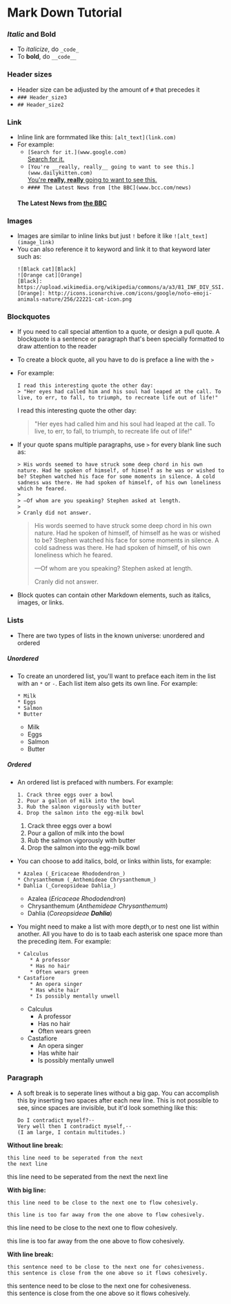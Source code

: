 # Mark Down Tutorial
### _Italic_ and __Bold__
- To _italicize_, do `_code_`
- To __bold__, do `__code__`

### Header sizes
- Header size can be adjusted by the amount of `#` that precedes it
- `### Header_size3`
- `## Header_size2`

### Link
- Inline link are formmated like this: `[alt_text](link.com)`
- For example: 
	- `[Search for it.](www.google.com)`  
	[Search for it.](www.google.com)
	- `[You're __really, really__ going to want to see this.](www.dailykitten.com)`  
	[You're __really, really__ going to want to see this.](www.dailykitten.com)
	- `#### The Latest News from [the BBC](www.bcc.com/news)`
	#### The Latest News from [the BBC](www.bcc.com/news)

### Images
- Images are similar to inline links but just `!` before it like `![alt_text](image_link)`
- You can also reference it to keyword and link it to that keyword later such as:
	```
	![Black cat][Black]
	![Orange cat][Orange]
	[Black]: https://upload.wikimedia.org/wikipedia/commons/a/a3/81_INF_DIV_SSI.jpg
	[Orange]: http://icons.iconarchive.com/icons/google/noto-emoji-animals-nature/256/22221-cat-icon.png
	```

### Blockquotes
- If you need to call special attention to a quote, or design a pull quote. A blockquote is a sentence or paragraph that's been specially formatted to draw attention to the reader
- To create a block quote, all you have to do is preface a line with the `>`
- For example:
	```
	I read this interesting quote the other day:
	> "Her eyes had called him and his soul had leaped at the call. To live, to err, to fall, to triumph, to recreate life out of life!"
	```

	I read this interesting quote the other day:
	> "Her eyes had called him and his soul had leaped at the call. To live, to err, to fall, to triumph, to recreate life out of life!"

- If your quote spans multiple paragraphs, use `>` for every blank line such as:
	```
	> His words seemed to have struck some deep chord in his own nature. Had he spoken of himself, of himself as he was or wished to be? Stephen watched his face for some moments in silence. A cold sadness was there. He had spoken of himself, of his own loneliness which he feared.
	>
	> —Of whom are you speaking? Stephen asked at length.
	>
	> Cranly did not answer.
	```
	> His words seemed to have struck some deep chord in his own nature. Had he spoken of himself, of himself as he was or wished to be? Stephen watched his face for some moments in silence. A cold sadness was there. He had spoken of himself, of his own loneliness which he feared.
	>
	> —Of whom are you speaking? Stephen asked at length.
	>
	> Cranly did not answer.

- Block quotes can contain other Markdown elements, such as italics, images, or links.

### Lists

- There are two types of lists in the known universe: unordered and ordered

##### Unordered
- To create an unordered list, you'll want to preface each item in the list with an `*` or `-`. Each list item also gets its own line. For example:
	```
	* Milk
	* Eggs
	* Salmon
	* Butter
	```

	* Milk
	* Eggs
	* Salmon
	* Butter

##### Ordered
- An ordered list is prefaced with numbers. For example:
	```
	1. Crack three eggs over a bowl
	2. Pour a gallon of milk into the bowl
	3. Rub the salmon vigorously with butter
	4. Drop the salmon into the egg-milk bowl
	```

	1. Crack three eggs over a bowl
	2. Pour a gallon of milk into the bowl
	3. Rub the salmon vigorously with butter
	4. Drop the salmon into the egg-milk bowl

- You can choose to add italics, bold, or links within lists, for example:
	```
	* Azalea (_Ericaceae Rhododendron_)
	* Chrysanthemum (_Anthemideae Chrysanthemum_)
	* Dahlia (_Coreopsideae Dahlia_)
	```

	* Azalea (_Ericaceae Rhododendron_)
	* Chrysanthemum (_Anthemideae Chrysanthemum_)
	* Dahlia (_Coreopsideae_ ___Dahlia___)

- You might need to make a list with more depth,or to nest one list within another. All you have to do is to taab each asterisk one space more than the preceding item. For example:
	```
	* Calculus
    	* A professor
    	* Has no hair
    	* Often wears green
	* Castafiore
    	* An opera singer
    	* Has white hair
    	* Is possibly mentally unwell
	```
	* Calculus
    	* A professor
    	* Has no hair
    	* Often wears green
	* Castafiore
    	* An opera singer
    	* Has white hair
    	* Is possibly mentally unwell

### Paragraph

   - A soft break is to seperate lines without a big gap. You can accomplish this by inserting two spaces after each new line. This is not possible to see, since spaces are invisible, but it'd look something like this:

	 ```
	 Do I contradict myself?··
	 Very well then I contradict myself,··
	 (I am large, I contain multitudes.)
	 ```

__Without line break:__
```
this line need to be seperated from the next
the next line
```	
this line need to be seperated from the next
the next line	

__With big line:__
```	
this line need to be close to the next one to flow cohesively.
    
this line is too far away from the one above to flow cohesively.
```	
this line need to be close to the next one to flow cohesively.
    
this line is too far away from the one above to flow cohesively.


__With line break:__
```
this sentence need to be close to the next one for cohesiveness.  
this sentence is close from the one above so it flows cohesively.
```
this sentence need to be close to the next one for cohesiveness.  
this sentence is close from the one above so it flows cohesively.

